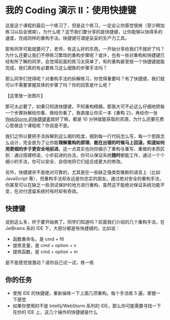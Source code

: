 # 我的 Coding 演示 II：使用快捷键

这是这个课程的最后一个练习了，但是这个练习，一定会让你感觉很爽（至少稍加练习以后会很爽），为什么呢？这节我们要分享的是快捷键，让你能够以快得多的速度，完成同样的重构手法。快捷键可谓是妥妥的生产力工具。

那有同学可能就要问了，老师，有这么好的东西，一开始分享给我们不就好了吗？为什么还要让我们不停练习繁琐的重构步骤呢？或许，也有一些对重构和快捷键已经有所了解的同学，会觉得前面的练习太简单了，有的重构甚至按一个快捷键就能完成，我们真的有必要练习这么细致的步骤手法吗？

那么同学们觉得呢？对重构手法的拆解练习，你觉得重要吗？有了快捷键，我们就可以不需要掌握具体的步骤了吗？你的回答是什么呢？

【这里放一张图片】

那可太必要了。如果只知道快捷键，不知重构精髓，那我大可不必这么仔细地把每一个步骤拆解给你看、做给你看了，我直接让你买一本《重构 2》，再给你一张[WebStorm 的快捷键表](https://resources.jetbrains.com/storage/products/intellij-idea/docs/IntelliJIDEA_ReferenceCard.pdf)就好了嘛，都是 10 分钟就能获取的资源，为什么还要花费心思做这个课程呢？你说是不是。

我们之所以要把手法拆解到这么细的粒度，细到每一行代码怎么写，每一个思路怎么设计，完全是为了让你能**理解重构的原理**，**能在出错的时候马上回滚，知道如何用更细的步子更安全地前进**。这一点其实也向你揭示了重构与重写、重做的本质区别：通过搭建桥梁、小步前进的办法，你可以保证系统**随时**都能工作，通过一个个细小的手法，你可以安全、自信地将它们组合成更大的修改。

另外，快捷键并不是绝对可靠的，尤其是在一些缺乏强类型推断的语言上（比如 JavaScript 等），但重构手法却永远是你忠实的朋友。通过绝对安全的重构手法，你甚至可以在缺乏一些测试保护的地方进行重构，虽然这不能绝对保证系统功能不变，在对付遗留系统时有时却有奇效。

## 快捷键

说到这么多，终于要开始爽了。同学们知道吗？前面我们介绍的几个重构手法，在 JetBrains 系的 IDE 下，大部分都是有快捷键的，比如说：

- 函数重命名，是 cmd + f6
- 提炼变量，是 cmd + option + v
- 提炼函数，是 cmd + option + m

是不是感觉很激动？请你自己试一试，练一练

## 你的任务

- 使用 IDE 的快捷键，重新操练一下上面几项重构。每个手法练 5 遍，掌握一下感觉
- 如果你使用的不是 Intellij/WebStorm 系列的 IDE，那么你可能需要寻找一下在你的 IDE 上，这几个操作的快捷键是什么
